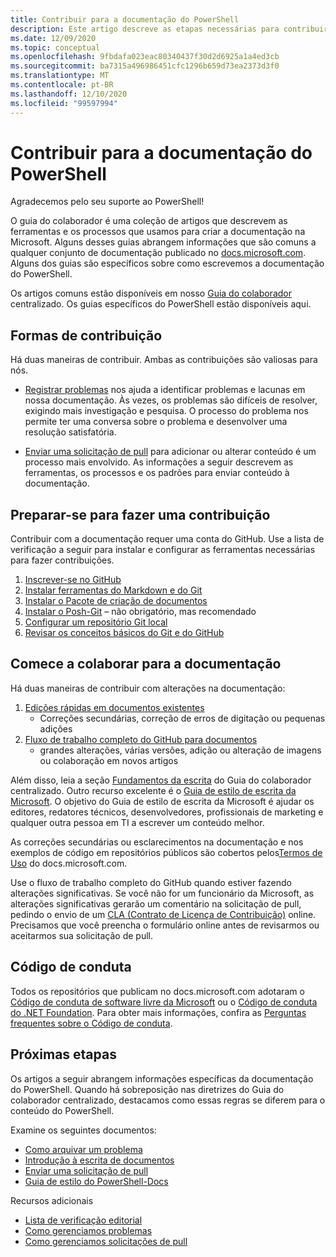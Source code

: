 ```yaml
---
title: Contribuir para a documentação do PowerShell
description: Este artigo descreve as etapas necessárias para contribuir com a documentação do PowerShell.
ms.date: 12/09/2020
ms.topic: conceptual
ms.openlocfilehash: 9fbdafa023eac80340437f30d2d6925a1a4ed3cb
ms.sourcegitcommit: ba7315a496986451cfc1296b659d73ea2373d3f0
ms.translationtype: MT
ms.contentlocale: pt-BR
ms.lasthandoff: 12/10/2020
ms.locfileid: "99597994"
---
```

# <a name="contributing-to-powershell-documentation"></a>Contribuir para a documentação do PowerShell

Agradecemos pelo seu suporte ao PowerShell!

O guia do colaborador é uma coleção de artigos que descrevem as ferramentas e os processos que usamos para criar a documentação na Microsoft. Alguns desses guias abrangem informações que são comuns a qualquer conjunto de documentação publicado no [docs.microsoft.com][docs]. Alguns dos guias são específicos sobre como escrevemos a documentação do PowerShell.

Os artigos comuns estão disponíveis em nosso [Guia do colaborador][contribute] centralizado. Os guias específicos do PowerShell estão disponíveis aqui.

## <a name="ways-to-contribute"></a>Formas de contribuição

Há duas maneiras de contribuir. Ambas as contribuições são valiosas para nós.

- [Registrar problemas][file-an-issue] nos ajuda a identificar problemas e lacunas em nossa documentação. Às vezes, os problemas são difíceis de resolver, exigindo mais investigação e pesquisa. O processo do problema nos permite ter uma conversa sobre o problema e desenvolver uma resolução satisfatória.

- [Enviar uma solicitação de pull](pull-requests.md) para adicionar ou alterar conteúdo é um processo mais envolvido.
  As informações a seguir descrevem as ferramentas, os processos e os padrões para enviar conteúdo à documentação.

## <a name="prepare-to-make-a-contribution"></a>Preparar-se para fazer uma contribuição

Contribuir com a documentação requer uma conta do GitHub. Use a lista de verificação a seguir para instalar e configurar as ferramentas necessárias para fazer contribuições.

1. [Inscrever-se no GitHub](/contribute/get-started-setup-github)
1. [Instalar ferramentas do Markdown e do Git](/contribute/get-started-setup-tools)
1. [Instalar o Pacote de criação de documentos](/contribute/how-to-write-docs-auth-pack)
1. [Instalar o Posh-Git][posh-git] – não obrigatório, mas recomendado
1. [Configurar um repositório Git local](/contribute/get-started-setup-local)
1. [Revisar os conceitos básicos do Git e do GitHub](/contribute/git-github-fundamentals)

## <a name="get-started-writing-docs"></a>Comece a colaborar para a documentação

Há duas maneiras de contribuir com alterações na documentação:

1. [Edições rápidas em documentos existentes](/contribute/#quick-edits-to-existing-documents)
   - Correções secundárias, correção de erros de digitação ou pequenas adições
1. [Fluxo de trabalho completo do GitHub para documentos](/contribute/how-to-write-workflows-major)
   - grandes alterações, várias versões, adição ou alteração de imagens ou colaboração em novos artigos

Além disso, leia a seção [Fundamentos da escrita](/contribute/style-quick-start) do Guia do colaborador centralizado. Outro recurso excelente é o [Guia de estilo de escrita da Microsoft][style-guide]. O objetivo do Guia de estilo de escrita da Microsoft é ajudar os editores, redatores técnicos, desenvolvedores, profissionais de marketing e qualquer outra pessoa em TI a escrever um conteúdo melhor.

As correções secundárias ou esclarecimentos na documentação e nos exemplos de código em repositórios públicos são cobertos pelos[Termos de Uso][terms-of-use] do docs.microsoft.com.

Use o fluxo de trabalho completo do GitHub quando estiver fazendo alterações significativas. Se você não for um funcionário da Microsoft, as alterações significativas gerarão um comentário na solicitação de pull, pedindo o envio de um [CLA (Contrato de Licença de Contribuição)][cla] online. Precisamos que você preencha o formulário online antes de revisarmos ou aceitarmos sua solicitação de pull.

## <a name="code-of-conduct"></a>Código de conduta

Todos os repositórios que publicam no docs.microsoft.com adotaram o [Código de conduta de software livre da Microsoft](https://opensource.microsoft.com/codeofconduct/) ou o [Código de conduta do .NET Foundation](https://dotnetfoundation.org/code-of-conduct). Para obter mais informações, confira as [Perguntas frequentes sobre o Código de conduta](https://opensource.microsoft.com/codeofconduct/faq/).

## <a name="next-steps"></a>Próximas etapas

Os artigos a seguir abrangem informações específicas da documentação do PowerShell. Quando há sobreposição nas diretrizes do Guia do colaborador centralizado, destacamos como essas regras se diferem para o conteúdo do PowerShell.

Examine os seguintes documentos:

- [Como arquivar um problema](file-an-issue.md)
- [Introdução à escrita de documentos](get-started-writing.md)
- [Enviar uma solicitação de pull](pull-requests.md)
- [Guia de estilo do PowerShell-Docs](powershell-style-guide.md)

Recursos adicionais

- [Lista de verificação editorial](editorial-checklist.md)
- [Como gerenciamos problemas](managing-issues.md)
- [Como gerenciamos solicitações de pull](managing-pull-requests.md)

<!--link refs-->
[cla]: https://cla.microsoft.com/
[contribute]: /contribute/
[docs]: https://docs.microsoft.com/
[file-an-issue]: file-an-issue.md
[posh-git]: https://www.powershellgallery.com/packages/posh-git
[psdocs]: /powershell
[style-guide]: /style-guide/welcome/
[terms-of-use]: /legal/termsofuse

